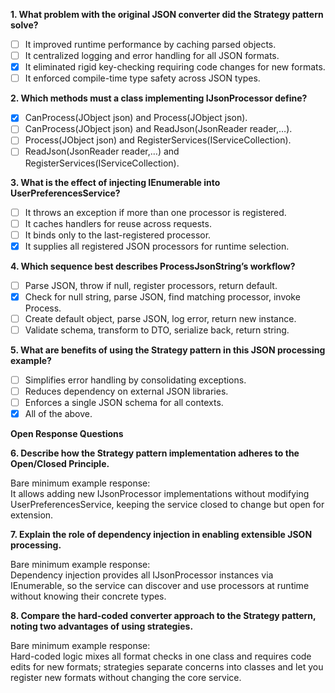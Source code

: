 **1. What problem with the original JSON converter did the Strategy pattern solve?**

- [ ] It improved runtime performance by caching parsed objects.
- [ ] It centralized logging and error handling for all JSON formats.
- [x] It eliminated rigid key-checking requiring code changes for new formats.
- [ ] It enforced compile-time type safety across JSON types.

**2. Which methods must a class implementing IJsonProcessor define?**

- [x] CanProcess(JObject json) and Process(JObject json).
- [ ] CanProcess(JObject json) and ReadJson(JsonReader reader,…).
- [ ] Process(JObject json) and RegisterServices(IServiceCollection).
- [ ] ReadJson(JsonReader reader,…) and RegisterServices(IServiceCollection).

**3. What is the effect of injecting IEnumerable<IJsonProcessor> into UserPreferencesService?**

- [ ] It throws an exception if more than one processor is registered.
- [ ] It caches handlers for reuse across requests.
- [ ] It binds only to the last-registered processor.
- [x] It supplies all registered JSON processors for runtime selection.

**4. Which sequence best describes ProcessJsonString’s workflow?**

- [ ] Parse JSON, throw if null, register processors, return default.
- [x] Check for null string, parse JSON, find matching processor, invoke Process.
- [ ] Create default object, parse JSON, log error, return new instance.
- [ ] Validate schema, transform to DTO, serialize back, return string.

**5. What are benefits of using the Strategy pattern in this JSON processing example?**

- [ ] Simplifies error handling by consolidating exceptions.
- [ ] Reduces dependency on external JSON libraries.
- [ ] Enforces a single JSON schema for all contexts.
- [x] All of the above.

**Open Response Questions**

**6. Describe how the Strategy pattern implementation adheres to the Open/Closed Principle.**

Bare minimum example response:  
It allows adding new IJsonProcessor implementations without modifying UserPreferencesService, keeping the service closed to change but open for extension.

**7. Explain the role of dependency injection in enabling extensible JSON processing.**

Bare minimum example response:  
Dependency injection provides all IJsonProcessor instances via IEnumerable, so the service can discover and use processors at runtime without knowing their concrete types.

**8. Compare the hard-coded converter approach to the Strategy pattern, noting two advantages of using strategies.**

Bare minimum example response:  
Hard-coded logic mixes all format checks in one class and requires code edits for new formats; strategies separate concerns into classes and let you register new formats without changing the core service.
